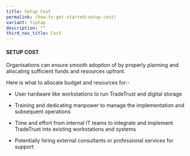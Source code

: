 ```yaml
---
title: Setup Cost
permalink: /how-to-get-started/setup-cost/
variant: tiptap
description: ""
third_nav_title: Cost
---
```

<h4><strong>SETUP COST</strong></h4>
<p>Organisations can ensure smooth adoption of by properly planning and allocating
sufficient funds and resources upfront.</p>
<p>Here is what to allocate budget and resources for:-</p>
<ul data-tight="true" class="tight">
<li>
<p>User hardware like workstations to run TradeTrust and digital storage</p>
</li>
<li>
<p>Training and dedicating manpower to manage the implementation and subsequent
operations</p>
</li>
<li>
<p>Time and effort from internal IT teams to integrate and implement TradeTrust
into existing workstations and systems</p>
</li>
<li>
<p>Potentially hiring external consultants or professional services for support</p>
</li>
</ul>
<p></p>